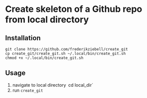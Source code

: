 # Create skeleton of a Github repo from local directory
## Installation
```
git clone https://github.com/frederikziebell/create_git
cp create_git/create_git.sh ~/.local/bin/create_git.sh
chmod +x ~/.local/bin/create_git.sh
```

## Usage
1. navigate to local directory`
    `cd local_dir`
2. run
    `create_git`

